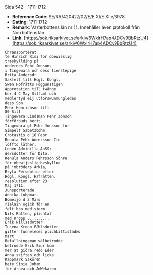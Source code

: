 Sida 542 - 1711-1712

- **Reference Code**: SE/RA/420422/02/E/E XI/E XI e/3978
- **Dating**: 1711-1712
- **Remark**: Västerbottens län nr 14. Innehåller även protokoll från Norrbottens län.
- **Link**: [https://sok.riksarkivet.se/arkiv/6WxlrH7ap4ADCv9BbRtzU4](https://sok.riksarkivet.se/arkiv/6WxlrH7ap4ADCv9BbRtzU4)

```txt linenums="1"
Chransporterat
te Hinrich Rimi för obewisslig
treskyllding på
undernes Pehr Jonsons
i Tingewara och dess tienstepige
Brita Andersdr
Sakfelt till Högl. Kongl.
Swen Hofrätts Höggunstigen
Approtation till twånge
her 4 C May Silf.mt och
medlertyd eij utforswunmungledes
dess Son
Pehr Henrichson till
80 Silf
Tingewara Lindsman Pehr Jonson
förförbuds bertt.
Tingewara gl Pehr Jonsson för
Simpelt Sabetzbohm
Crotastis d 16 Febr
Renula Pehr Andersson Ite
löffto läther.
Lenen Adminilla AnSS:
dersdotter för Dito.
Renula Anders Pehrsson Sönre
för obewijsslig beskyllna
på jmbröders Änkia,
Bryta Persdotter efter
Högl. Kongl. Hafrätten.
resolution efter 23
Maj 1711.
Junsporterade
Annika Lubpmar.
Bomeijo d 3 Mars
rialain ogick för en
felt hoo med sterm
Nils Rätten, plichtat
med Kropp ..........
Erik Nillssdotter
Tusena Krono Påhlsdotter
gifter funneledes plichLittistades
Mart
Befallningsman välbetrodde
betrodde Erik Biur kom
mer at giöra redo Eder
Anna skiften och licka
Kappmark Sakören
bete Sinia Johan
för Arnea och AmWekaren
```
